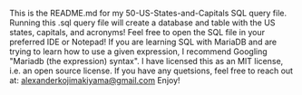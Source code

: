 This is the README.md for my 50-US-States-and-Capitals SQL query file. Running this .sql query file will create a database and table with the US states, capitals, and acronyms! 
Feel free to open the SQL file in your preferred IDE or Notepad!
If you are learning SQL with MariaDB and are trying to learn how to use a given expression, I recommend Googling "Mariadb (the expression) syntax".
I have licensed this as an MIT license, i.e. an open source license.
If you have any quetsions, feel free to reach out at: alexanderkojimakiyama@gmail.com
Enjoy!
